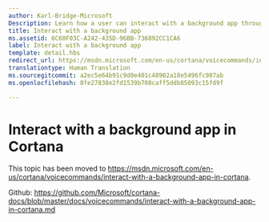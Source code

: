 ```yaml
---
author: Karl-Bridge-Microsoft
Description: Learn how a user can interact with a background app through the Cortana voice and canvas during the execution of a voice command.
title: Interact with a background app
ms.assetid: 6C60F03C-A242-435D-96BB-736892CC1CA6
label: Interact with a background app
template: detail.hbs
redirect_url: https://msdn.microsoft.com/en-us/cortana/voicecommands/interact-with-a-background-app-in-cortana
translationtype: Human Translation
ms.sourcegitcommit: a2ec5e64b91c9d0e401c48902a18e5496fc987ab
ms.openlocfilehash: 8fe27838e2fd1539b708caff5ddb85093c15fd9f

---
```


# Interact with a background app in Cortana

This topic has been moved to https://msdn.microsoft.com/en-us/cortana/voicecommands/interact-with-a-background-app-in-cortana.

Github: https://github.com/Microsoft/cortana-docs/blob/master/docs/voicecommands/interact-with-a-background-app-in-cortana.md



<!--HONumber=Aug16_HO3-->


